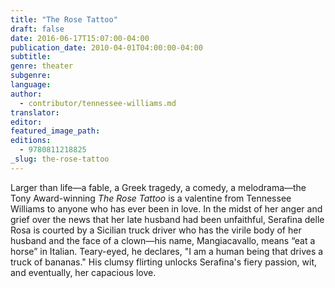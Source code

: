 ```yaml
---
title: "The Rose Tattoo"
draft: false
date: 2016-06-17T15:07:00-04:00
publication_date: 2010-04-01T04:00:00-04:00
subtitle:
genre: theater
subgenre:
language:
author:
  - contributor/tennessee-williams.md
translator:
editor:
featured_image_path:
editions:
  - 9780811218825
_slug: the-rose-tattoo
---
```


Larger than life―a fable, a Greek tragedy, a comedy, a melodrama―the Tony Award-winning _The Rose Tattoo_ is a valentine from Tennessee Williams to anyone who has ever been in love. In the midst of her anger and grief over the news that her late husband had been unfaithful, Serafina delle Rosa is courted by a Sicilian truck driver who has the virile body of her husband and the face of a clown—his name, Mangiacavallo, means “eat a horse” in Italian. Teary-eyed, he declares, "I am a human being that drives a truck of bananas." His clumsy flirting unlocks Serafina's fiery passion, wit, and eventually, her capacious love.

